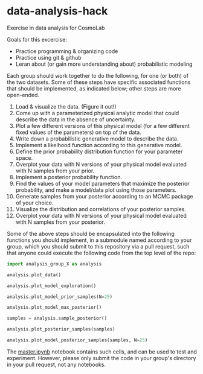# data-analysis-hack
Exercise in data analysis for CosmoLab

Goals for this excercise:
* Practice programming & organizing code
* Practice using git & github
* Leran about (or gain more understanding about) probabilistic modeling

Each group should work together to do the following, for one (or both) of the two datasets.  Some of these steps have specific associated functions that should be implemented, as indicated below; other steps are more open-ended.

1. Load & visualize the data.  (Figure it out!)
2. Come up with a parameterized physical analytic model that could describe the data in the absence of uncertainty.
3. Plot a few different versions of this physical model (for a few different fixed values of the parameters) on top of the data. 
4. Write down a probabilistic generative model to describe the data.
5. Implement a likelhood function according to this generative model.
6. Define the prior probability distribution function for your parameter space.
7. Overplot your data with N versions of your physical model evaluated with N samples from your prior. 
8. Implement a posterior probability function.
9. Find the values of your model parameters that maximize the posterior probability, and make a model/data plot using those parameters.
10. Generate samples from your posterior according to an MCMC package of your choice.
11. Visualize the distribution and correlations of your posterior samples.
12. Overplot your data with N versions of your physical model evaluated with N samples from your posterior.

Some of the above steps should be encapsulated into the following functions you should implement, in a submodule named according to your group, which you should submit to this repository via a pull request, such that anyone could execute the following code from the top level of the repo:

```python
import analysis_group_X as analysis

analysis.plot_data()

analysis.plot_model_exploration()

analysis.plot_model_prior_samples(N=25)

analysis.plot_model_max_posterior()

samples = analysis.sample_posterior()

analysis.plot_posterior_samples(samples)

analysis.plot_model_posterior_samples(samples, N=25)

```

The [master.ipynb](master.ipynb) notebook contains such cells, and can be used to test and experiment.  However, please only submit the code in your group's directory in your pull request, not any notebooks.
